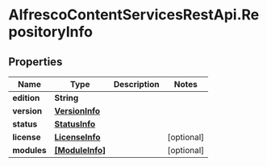 # AlfrescoContentServicesRestApi.RepositoryInfo

## Properties
Name | Type | Description | Notes
------------ | ------------- | ------------- | -------------
**edition** | **String** |  | 
**version** | [**VersionInfo**](VersionInfo.md) |  | 
**status** | [**StatusInfo**](StatusInfo.md) |  | 
**license** | [**LicenseInfo**](LicenseInfo.md) |  | [optional] 
**modules** | [**[ModuleInfo]**](ModuleInfo.md) |  | [optional] 



